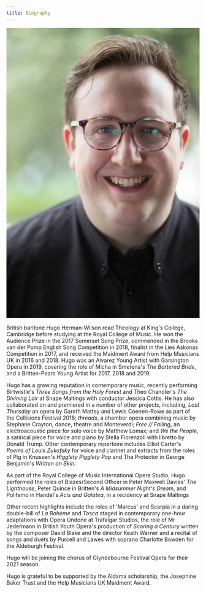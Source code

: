 ```yaml
---
title: Biography
---
```

![Headshot image showing Hugo Herman-Wilson](./headshot.jpg)

British baritone Hugo Herman-Wilson read Theology at King's College, Cambridge before studying at the Royal College of Music. He won the Audience Prize in the 2017 Somerset Song Prize, commended in the Brooks van der Pump English Song Competition in 2018, finalist in the Lies Askonas Competition in 2017, and received the Maidment Award from Help Musicians UK in 2016 and 2018. Hugo was an Alvarez Young Artist with Garsington Opera in 2019, covering the role of Micha in Smetena's *The Bartered Bride*, and a Britten-Pears Young Artist for 2017, 2018 and 2019. 

Hugo has a growing reputation in contemporary music, recently performing Birtwistle's *Three Songs from the Holy Forest* and Theo Chandler's *The Divining Lair* at Snape Maltings with conductor Jessica Cottis. He has also collaborated on and premiered in a number of other projects, including,  *Last Thursday* an opera by Gareth Mattey and Lewis Coenen-Rowe as part of the Collisions Festival 2018;  *threads*, a chamber opera combining music by Stephane Crayton, dance, theatre and Monteverdi; *Free // Falling*, an electroacoustic piece for solo voice by Matthew Lomax; and *We the People*, a satirical piece for voice and piano by Stella Fiorenzoli with libretto by Donald Trump. Other contemporary repertoire includes Elliot Carter's *Poems of Louis Zukofsky* for voice and clarinet and extracts from the roles of Pig in Knussen's *Higglety Pigglety Pop* and The Protector in George Benjamin's *Written on Skin*.

As part of the Royal College of Music International Opera Studio, Hugo performed the roles of Blazes/Second Officer in Peter Maxwell Davies' *The Lighthouse*, Peter Quince in Britten's *A Midsummer Night's Dream*, and Polifemo in Handel's *Acis and Galatea*, in a recidency at Snape Maltings

Other recent highlights include the roles of 'Marcus' and Scarpia in a daring double-bill of *La Bohème* and *Tosca* staged in contemporary one-hour adaptations with Opera Undone at Trafalgar Studios, the role of Mr Jedermann in British Youth Opera's production of *Scoring a Century* written by the composer David Blake and the director Keath Warner and a recital of songs and duets by Purcell and Lawes with soprano Charlotte Bowden for the Aldeburgh Festival.

Hugo will be joining the chorus of Glyndebourne Festival Opera for their 2021 season.

Hugo is grateful to be supported by the Aldama scholarship, the Josephine Baker Trust and the Help Musicians UK Maidment Award.